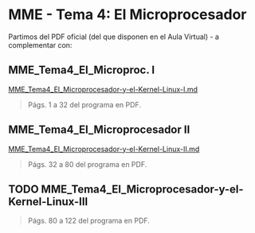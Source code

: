 # MME - Tema 4: El Microprocesador

Partimos del PDF oficial (del que disponen en el Aula Virtual) - a complementar con:

## MME_Tema4_El_Microproc. I

[MME_Tema4_El_Microprocesador-y-el-Kernel-Linux-I.md](MME_Tema4_El_Microprocesador-y-el-Kernel-Linux-I.md)

> Págs. 1 a 32 del programa en PDF.

## MME_Tema4_El_Microprocesador II

[MME_Tema4_El_Microprocesador-y-el-Kernel-Linux-II.md](MME_Tema4_El_Microprocesador-y-el-Kernel-Linux-II.md)

> Págs. 32 a 80 del programa en PDF.

## TODO MME_Tema4_El_Microprocesador-y-el-Kernel-Linux-III

> Págs. 80 a 122 del programa en PDF.
